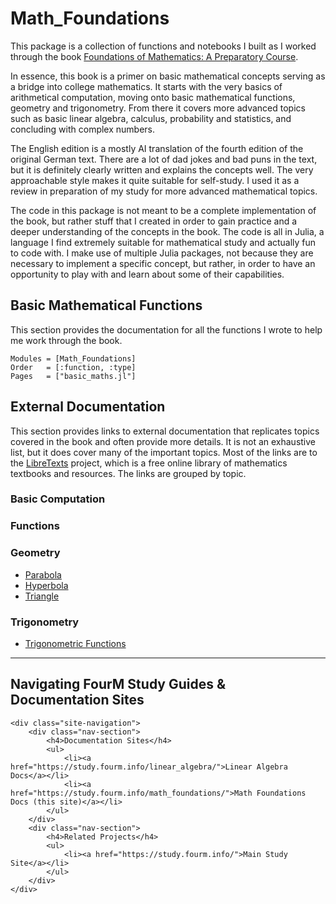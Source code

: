 # Math_Foundations

This package is a collection of functions and notebooks I built as I worked through the book [Foundations of Mathematics: A Preparatory Course](https://link.springer.com/book/10.1007/978-3-662-67809-1).

In essence, this book is a primer on basic mathematical concepts serving as a bridge into college mathematics. It starts with the very basics of arithmetical computation, moving onto basic mathematical functions, geometry and trigonometry. From there it covers more advanced topics such as basic linear algebra, calculus, probability and statistics, and concluding with complex numbers.

The English edition is a mostly AI translation of the fourth edition of the original German text. There are a lot of dad jokes and bad puns in the text, but it is definitely clearly written and explains the concepts well. The very approachable style makes it quite suitable for self-study. I used it as a review in preparation of my study for more advanced mathematical topics.

The code in this package is not meant to be a complete implementation of the book, but rather stuff that I created in order to gain practice and a deeper understanding of the concepts in the book. The code is all in Julia, a language I find extremely suitable for mathematical study and actually fun to code with. I make use of multiple Julia packages, not because they are necessary to implement a specific concept, but rather, in order to have an opportunity to play with and learn about some of their capabilities.

## Basic Mathematical Functions

This section provides the documentation for all the functions I wrote to help me work through the book.

```@autodocs
Modules = [Math_Foundations]
Order   = [:function, :type]
Pages   = ["basic_maths.jl"]
```

## External Documentation

This section provides links to external documentation that replicates topics covered in the book and often provide more details. It is not an exhaustive list, but it does cover many of the important topics. Most of the links are to the [LibreTexts](https://math.libretexts.org/) project, which is a free online library of mathematics textbooks and resources. The links are grouped by topic.

### Basic Computation

### Functions

### Geometry

* [Parabola](https://math.libretexts.org/Bookshelves/Algebra/Algebra_and_Trigonometry_1e_(OpenStax)/12%3A_Analytic_Geometry/12.03%3A_The_Parabola)
* [Hyperbola](https://math.libretexts.org/Bookshelves/Algebra/Algebra_and_Trigonometry_1e_(OpenStax)/12%3A_Analytic_Geometry/12.02%3A_The_Hyperbola)
* [Triangle](https://math.libretexts.org/Bookshelves/Algebra/Algebra_and_Trigonometry_1e_(OpenStax)/12%3A_Analytic_Geometry/12.01%3A_The_Triangle)
  
### Trigonometry

* [Trigonometric Functions](https://math.libretexts.org/Bookshelves/Trigonometry/Book%3A_Trigonometry_(OpenStax)/01%3A_Introduction_to_Trigonometry/1.01%3A_Trigonometric_Functions)

---

## Navigating FourM Study Guides & Documentation Sites

```@raw html
<div class="site-navigation">
    <div class="nav-section">
        <h4>Documentation Sites</h4>
        <ul>
            <li><a href="https://study.fourm.info/linear_algebra/">Linear Algebra Docs</a></li>
            <li><a href="https://study.fourm.info/math_foundations/">Math Foundations Docs (this site)</a></li>
        </ul>
    </div>
    <div class="nav-section">
        <h4>Related Projects</h4>
        <ul>
            <li><a href="https://study.fourm.info/">Main Study Site</a></li>
        </ul>
    </div>
</div>
```

